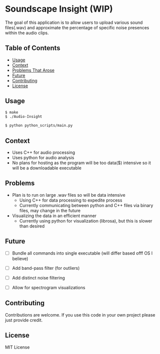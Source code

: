 # Soundscape Insight (WIP)

The goal of this application is to allow users to upload various sound files(.wav) and approximate the percentage of specific noise presences within the audio clips.
## Table of Contents

- [Usage](#usage)
- [Context](#context)
- [Problems That Arose](#problems)
- [Future](#future)
- [Contributing](#contributing)
- [License](#license)


## Usage
``` bash
$ make
$ ./Audio-Insight

$ python python_scripts/main.py
```
## Context
* Uses C++ for audio processing
* Uses python for audio analysis
* No plans for hosting as the program will be too data($) intensive so it will be a downloadable executable

## Problems
- Plan is to run on large .wav files so will be data intensive
   - Using C++ for data processing to expedite process
   - Currently communicating between python and C++ files via binary files, may change in the future
- Visualizing the data in an efficient manner
   - Currently using python for visualization (librosa), but this is slower than desired

## Future
- [ ] Bundle all commands into single executable (will differ based offf OS I believe)
- [ ] Add band-pass filter (for outliers)
- [ ] Add distinct noise filtering
- [ ] Allow for spectrogram visualizations



## Contributing
Contributions are welcome.
If you use this code in your own project please just provide credit.

## License
MIT License